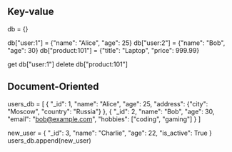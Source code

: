## Key-value

db = {}

db["user:1"] = {"name": "Alice", "age": 25}
db["user:2"] = {"name": "Bob", "age": 30}
db["product:101"] = {"title": "Laptop", "price": 999.99}

get db["user:1"]
delete db["product:101"]


## Document-Oriented

users_db = [
    {
        "_id": 1,
        "name": "Alice",
        "age": 25,
        "address": {"city": "Moscow", "country": "Russia"}
    },
    {
        "_id": 2,
        "name": "Bob",
        "age": 30,
        "email": "bob@example.com",
        "hobbies": ["coding", "gaming"]
    }
]

new_user = {
    "_id": 3,
    "name": "Charlie",
    "age": 22,
    "is_active": True
}
users_db.append(new_user)